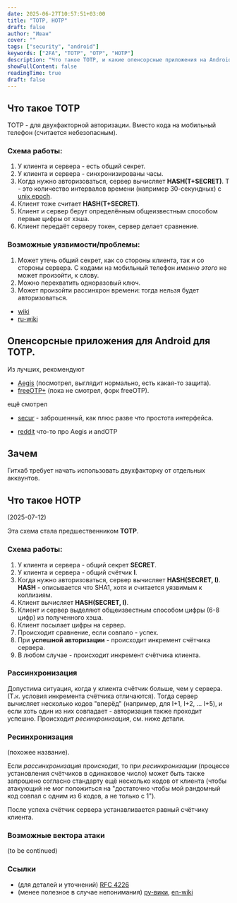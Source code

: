 ```yaml
---
date: 2025-06-27T10:57:51+03:00
title: "TOTP, HOTP"
draft: false
author: "Иван"
cover: ""
tags: ["security", "android"]
keywords: ["2FA", "TOTP", "OTP", "HOTP"]
description: "Что такое TOTP, и какие опенсорсные приложения на Android для этого лучше"
showFullContent: false
readingTime: true
draft: false
---
```


## Что такое TOTP

TOTP - для двухфакторной авторизации. Вместо кода на мобильный телефон (считается небезопасным).

### Схема работы:

1. У клиента и сервера - есть общий секрет.
2. У клиента и сервера - синхронизированы часы.
3. Когда нужно авторизоваться, сервер вычисляет **HASH(T+SECRET)**. T - это количество интервалов времени (например 30-секундных) с [unix epoch](https://en.wikipedia.org/wiki/Unix_time).
4. Клиент тоже считает **HASH(T+SECRET)**.
5. Клиент и сервер берут определённым общеизвестным способом первые цифры от хэша. 
6. Клиент передаёт серверу токен, сервер делает сравнение.

### Возможные уязвимости/проблемы:
1. Может утечь общий секрет, как со стороны клиента, так и со стороны сервера. С кодами на мобильный телефон _именно этого_ не может произойти, к слову.
2. Можно перехватить одноразовый ключ.
3. Может произойти рассинхрон времени: тогда нельзя будет авторизоваться.

- [wiki](https://en.wikipedia.org/wiki/Time-based_one-time_password)
- [ru-wiki](https://ru.wikipedia.org/wiki/TOTP)

## Опенсорсные приложения для Android для TOTP.

Из лучших, рекомендуют 
- [Aegis](https://getaegis.app) (посмотрел, выглядит нормально, есть какая-то защита).
- [freeOTP+](https://github.com/helloworld1/FreeOTPPlus) (пока не смотрел, форк freeOTP).

ещё смотрел
- [secur](https://gitlab.com/ATechnoHazard/secur) - заброшенный, как плюс разве что простота интерфейса.

- [reddit](https://www.reddit.com/r/privacytoolsIO/comments/do46ic/security_of_totp_apps_on_android/) что-то про Aegis и andOTP

## Зачем

Гитхаб требует начать использовать двухфакторку от отдельных аккаунтов.

## Что такое HOTP

(2025-07-12)

Эта схема стала предшественником **TOTP**.

### Схема работы:

1. У клиента и сервера - общий секрет **SECRET**.
2. У клиента и сервера - общий счётчик **I**.
3. Когда нужно авторизоваться, сервер вычисляет **HASH(SECRET, I)**. **HASH** - описывается что SHA1, хотя и считается уязвимым к коллизиям.
4. Клиент вычисляет **HASH(SECRET, I)**.
5. Клиент и сервер выделяют общеизвестным способом цифры (6-8 цифр) из полученного хэша.
6. Клиент посылает цифры на сервер.
7. Происходит сравнение, если совпало - успех.
8. При **успешной авторизации** - происходит инкремент счётчика сервера.
9. В любом случае - происходит инкремент счётчика клиента.

### Рассинхронизация

Допустима ситуация, когда у клиента счётчик больше, чем у сервера. (Т.к. условия инкремента счётчика отличаются). Тогда сервер вычисляет несколько кодов "вперёд" (например, для I+1, I+2, ... I+5), и если хоть один из них совпадает - авторизация также проходит успешно. Происходит _ресинхронизация_, см. ниже детали.

### Ресинхронизация

(похожее название).

Если _рассинхронизация_ происходит, то при _ресинхронизации_ (процессе установления счётчиков в одинаковое число) может быть также запрошено согласно стандарту ещё несколько кодов от клиента (чтобы атакующий не мог положиться на "достаточно чтобы мой рандомный код совпал с одним из 6 кодов, а не только с 1").

После успеха счётчик сервера устанавливается равный счётчику клиента.

### Возможные вектора атаки

(to be continued)

### Ссылки

- (для деталей и уточнений) [RFC 4226](https://datatracker.ietf.org/doc/html/rfc4226)
- (менее полезное в случае непонимания) [ру-вики](https://ru.wikipedia.org/wiki/HOTP), [en-wiki](https://en.wikipedia.org/wiki/HOTP)

